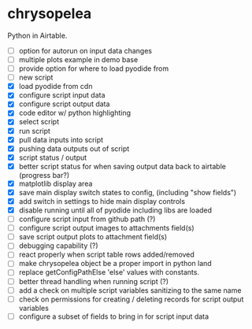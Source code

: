 # chrysopelea
Python in Airtable.

- [ ] option for autorun on input data changes
- [ ] multiple plots example in demo base
- [ ] provide option for where to load pyodide from
- [ ] new script
- [x] load pyodide from cdn
- [x] configure script input data
- [x] configure script output data
- [x] code editor w/ python highlighting
- [x] select script
- [x] run script
- [x] pull data inputs into script
- [x] pushing data outputs out of script
- [x] script status / output
- [x] better script status for when saving output data back to airtable (progress bar?)
- [x] matplotlib display area
- [x] save main display switch states to config, (including "show fields")
- [x] add switch in settings to hide main display controls
- [x] disable running until all of pyodide including libs are loaded
- [ ] configure script input from github path (?)
- [ ] configure script output images to attachments field(s)
- [ ] save script output plots to attachment field(s)
- [ ] debugging capability (?)
- [ ] react properly when script table rows added/removed
- [ ] make chrysopelea object be a proper import in python land
- [ ] replace getConfigPathElse 'else' values with constants.
- [ ] better thread handling when running script (?)
- [ ] add a check on multiple script variables sanitizing to the same name
- [ ] check on permissions for creating / deleting records for script output variables
- [ ] configure a subset of fields to bring in for script input data
